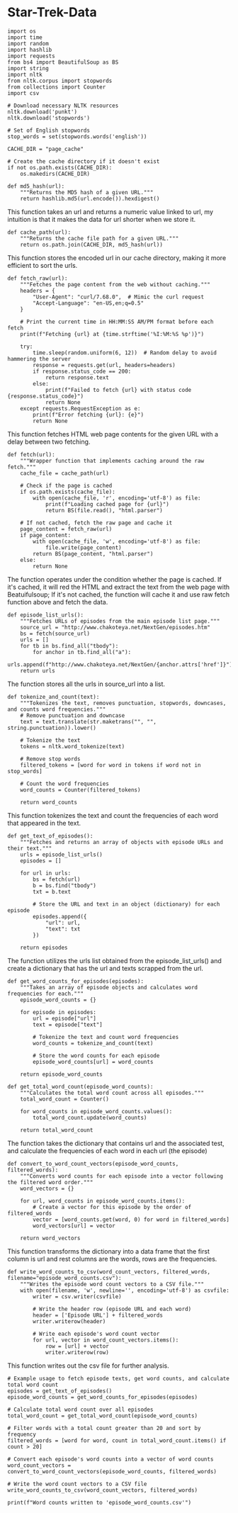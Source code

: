# Star-Trek-Data

```{python}
import os
import time
import random
import hashlib
import requests
from bs4 import BeautifulSoup as BS
import string
import nltk
from nltk.corpus import stopwords
from collections import Counter
import csv

# Download necessary NLTK resources
nltk.download('punkt')
nltk.download('stopwords')

# Set of English stopwords
stop_words = set(stopwords.words('english'))

CACHE_DIR = "page_cache"

# Create the cache directory if it doesn't exist
if not os.path.exists(CACHE_DIR):
    os.makedirs(CACHE_DIR)
```

```{python}
def md5_hash(url):
    """Returns the MD5 hash of a given URL."""
    return hashlib.md5(url.encode()).hexdigest()
```
This function takes an url and returns a numeric value linked to url, my intuition is that it makes the data for url shorter when we store it.

```{python}
def cache_path(url):
    """Returns the cache file path for a given URL."""
    return os.path.join(CACHE_DIR, md5_hash(url))
```

This function stores the encoded url in our cache directory, making it more efficient to sort the urls.

```{python}
def fetch_raw(url):
    """Fetches the page content from the web without caching."""
    headers = {
        "User-Agent": "curl/7.68.0",  # Mimic the curl request
        "Accept-Language": "en-US,en;q=0.5"
    }
    
    # Print the current time in HH:MM:SS AM/PM format before each fetch
    print(f"Fetching {url} at {time.strftime('%I:%M:%S %p')}")

    try:
        time.sleep(random.uniform(6, 12))  # Random delay to avoid hammering the server
        response = requests.get(url, headers=headers)
        if response.status_code == 200:
            return response.text
        else:
            print(f"Failed to fetch {url} with status code {response.status_code}")
            return None
    except requests.RequestException as e:
        print(f"Error fetching {url}: {e}")
        return None
```

This function fetches HTML web page contents for the given URL with a delay between two fetching.

```{python}
def fetch(url):
    """Wrapper function that implements caching around the raw fetch."""
    cache_file = cache_path(url)
    
    # Check if the page is cached
    if os.path.exists(cache_file):
        with open(cache_file, 'r', encoding='utf-8') as file:
            print(f"Loading cached page for {url}")
            return BS(file.read(), "html.parser")
    
    # If not cached, fetch the raw page and cache it
    page_content = fetch_raw(url)
    if page_content:
        with open(cache_file, 'w', encoding='utf-8') as file:
            file.write(page_content)
        return BS(page_content, "html.parser")
    else:
        return None
```

The function operates under the condition whether the page is cached. If it's cached, it will red the HTML and extract the text from the web page with Beatuifulsoup; If it's not cached, the function will cache it and use raw fetch function above and fetch the data.

```{python}
def episode_list_urls():
    """Fetches URLs of episodes from the main episode list page."""
    source_url = "http://www.chakoteya.net/NextGen/episodes.htm"
    bs = fetch(source_url)
    urls = []
    for tb in bs.find_all("tbody"):
        for anchor in tb.find_all("a"):
            urls.append(f"http://www.chakoteya.net/NextGen/{anchor.attrs['href']}")
    return urls
```
The function stores all the urls in source_url into a list.

```{python}
def tokenize_and_count(text):
    """Tokenizes the text, removes punctuation, stopwords, downcases, and counts word frequencies."""
    # Remove punctuation and downcase
    text = text.translate(str.maketrans("", "", string.punctuation)).lower()

    # Tokenize the text
    tokens = nltk.word_tokenize(text)

    # Remove stop words
    filtered_tokens = [word for word in tokens if word not in stop_words]

    # Count the word frequencies
    word_counts = Counter(filtered_tokens)

    return word_counts
```
This function tokenizes the text and count the frequencies of each word that appeared in the text.

```{python}
def get_text_of_episodes():
    """Fetches and returns an array of objects with episode URLs and their text."""
    urls = episode_list_urls()
    episodes = []

    for url in urls:
        bs = fetch(url)
        b = bs.find("tbody")
        txt = b.text

        # Store the URL and text in an object (dictionary) for each episode
        episodes.append({
            "url": url,
            "text": txt
        })

    return episodes
```
The function utilizes the urls list obtained from the episode_list_urls() and create a dictionary that has the url and texts scrapped from the url.

```{python}
def get_word_counts_for_episodes(episodes):
    """Takes an array of episode objects and calculates word frequencies for each."""
    episode_word_counts = {}

    for episode in episodes:
        url = episode["url"]
        text = episode["text"]

        # Tokenize the text and count word frequencies
        word_counts = tokenize_and_count(text)

        # Store the word counts for each episode
        episode_word_counts[url] = word_counts

    return episode_word_counts
```


```{python}
def get_total_word_count(episode_word_counts):
    """Calculates the total word count across all episodes."""
    total_word_count = Counter()

    for word_counts in episode_word_counts.values():
        total_word_count.update(word_counts)

    return total_word_count
```
The function takes the dictionary that contains url and the associated test, and calculate the frequencies of each word in each url (the episode)

```{python}
def convert_to_word_count_vectors(episode_word_counts, filtered_words):
    """Converts word counts for each episode into a vector following the filtered word order."""
    word_vectors = {}

    for url, word_counts in episode_word_counts.items():
        # Create a vector for this episode by the order of filtered_words
        vector = [word_counts.get(word, 0) for word in filtered_words]
        word_vectors[url] = vector

    return word_vectors
```
This function transforms the dictionary into a data frame that the first column is url and rest columns are the words, rows are the frequencies.

```{python}
def write_word_counts_to_csv(word_count_vectors, filtered_words, filename="episode_word_counts.csv"):
    """Writes the episode word count vectors to a CSV file."""
    with open(filename, 'w', newline='', encoding='utf-8') as csvfile:
        writer = csv.writer(csvfile)

        # Write the header row (episode URL and each word)
        header = ['Episode URL'] + filtered_words
        writer.writerow(header)

        # Write each episode's word count vector
        for url, vector in word_count_vectors.items():
            row = [url] + vector
            writer.writerow(row)
```
This function writes out the csv file for further analysis.

```{python}
# Example usage to fetch episode texts, get word counts, and calculate total word count
episodes = get_text_of_episodes()
episode_word_counts = get_word_counts_for_episodes(episodes)

# Calculate total word count over all episodes
total_word_count = get_total_word_count(episode_word_counts)

# Filter words with a total count greater than 20 and sort by frequency
filtered_words = [word for word, count in total_word_count.items() if count > 20]

# Convert each episode's word counts into a vector of word counts
word_count_vectors = convert_to_word_count_vectors(episode_word_counts, filtered_words)

# Write the word count vectors to a CSV file
write_word_counts_to_csv(word_count_vectors, filtered_words)

print(f"Word counts written to 'episode_word_counts.csv'")
```
